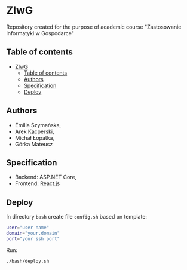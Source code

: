 # ZIwG
Repository created for the purpose of academic course "Zastosowanie Informatyki w Gospodarce"


## Table of contents
- [ZIwG](#ziwg)
  - [Table of contents](#table-of-contents)
  - [Authors](#authors)
  - [Specification](#specification)
  - [Deploy](#deploy)

## Authors
- Emilia Szymańska,
- Arek Kacperski,
- Michał Łopatka,
- Górka Mateusz


## Specification
- Backend: ASP.NET Core,
- Frontend: React.js


## Deploy
In directory `bash` create file `config.sh` based on template:

```sh
user="user name"
domain="your.domain"
port="your ssh port"
```

Run:
```sh
./bash/deploy.sh
```

<!--
## License
See a file [LICENSE.md](LICENSE.md).
-->
